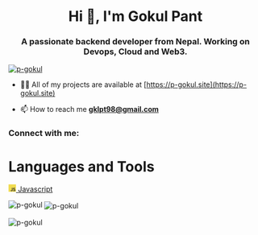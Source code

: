 <h1 align="center">Hi 👋, I'm Gokul Pant</h1>
<h3 align="center">A passionate backend developer from Nepal. Working on Devops, Cloud and Web3.</h3>

<p align="left"> <a href="https://github.com/ryo-ma/github-profile-trophy"><img src="https://github-profile-trophy.vercel.app/?username=p-gokul" alt="p-gokul" /></a> </p>

- 👨‍💻 All of my projects are available at [https://p-gokul.site](https://p-gokul.site)

- 📫 How to reach me **gklpt98@gmail.com**

<h3 align="left">Connect with me:</h3>
<p align="left">
</p>

# Languages and Tools 
<div class="box">
  <a href="https://developer.mozilla.org/en-US/docs/Web/JavaScript" target="_blank" rel="noreferrer" class="box-content">
    <img
      src="https://raw.githubusercontent.com/devicons/devicon/master/icons/javascript/javascript-original.svg"
      alt="javascript"
      width="15"
      height="15"
    />
    <span>Javascript</span>
  </a>
</div>

<p><img align="left" src="https://github-readme-stats.vercel.app/api/top-langs?username=p-gokul&show_icons=true&locale=en&layout=compact" alt="p-gokul" /></p>

<p>&nbsp;<img align="center" src="https://github-readme-stats.vercel.app/api?username=p-gokul&show_icons=true&locale=en" alt="p-gokul" /></p>

<p><img align="center" src="https://github-readme-streak-stats.herokuapp.com/?user=p-gokul&" alt="p-gokul" /></p>
